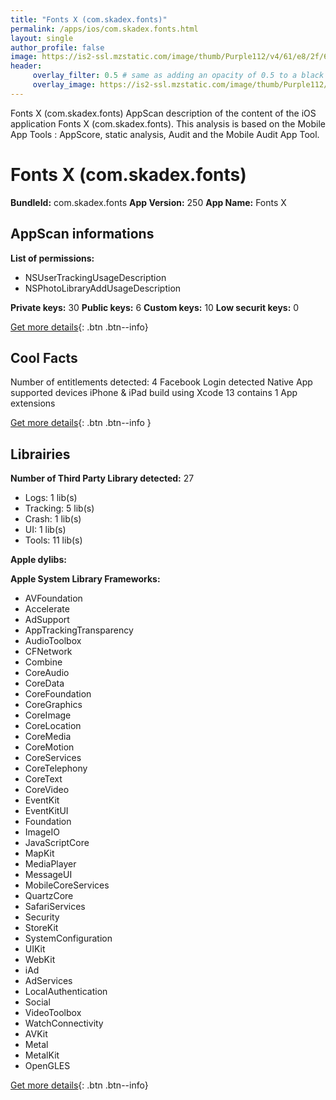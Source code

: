 ```yaml
---
title: "Fonts X (com.skadex.fonts)"
permalink: /apps/ios/com.skadex.fonts.html
layout: single
author_profile: false
image: https://is2-ssl.mzstatic.com/image/thumb/Purple112/v4/61/e8/2f/61e82fa5-50db-8270-da6e-fb5f4d4bbfa4/AppIcon-0-1x_U007emarketing-0-7-0-sRGB-85-220.png/512x512bb.jpg
header: 
     overlay_filter: 0.5 # same as adding an opacity of 0.5 to a black background
     overlay_image: https://is2-ssl.mzstatic.com/image/thumb/Purple112/v4/61/e8/2f/61e82fa5-50db-8270-da6e-fb5f4d4bbfa4/AppIcon-0-1x_U007emarketing-0-7-0-sRGB-85-220.png/512x512bb.jpg
---
```

Fonts X (com.skadex.fonts) AppScan description of the content of the iOS application Fonts X (com.skadex.fonts). This analysis is based on the Mobile App Tools : AppScore, static analysis, Audit and the Mobile Audit App Tool.

# Fonts X (com.skadex.fonts)

**BundleId:** com.skadex.fonts
**App Version:** 250
**App Name:** Fonts X


## AppScan informations 

**List of permissions:** 
- NSUserTrackingUsageDescription
- NSPhotoLibraryAddUsageDescription
  
  
**Private keys:** 30
**Public keys:** 6
**Custom keys:** 10
**Low securit keys:** 0
  
[Get more details](/pricing.html){: .btn .btn--info}

## Cool Facts

Number of entitlements detected: 4
Facebook Login detected
Native App
supported devices iPhone & iPad
build using Xcode 13
contains 1 App extensions
  
[Get more details](/pricing.html){: .btn .btn--info }

## Librairies 
**Number of Third Party Library detected:** 27
- Logs: 1 lib(s)
- Tracking: 5 lib(s)
- Crash: 1 lib(s)
- UI: 1 lib(s)
- Tools: 11 lib(s)


**Apple dylibs:**


**Apple System Library Frameworks:**
- AVFoundation
- Accelerate
- AdSupport
- AppTrackingTransparency
- AudioToolbox
- CFNetwork
- Combine
- CoreAudio
- CoreData
- CoreFoundation
- CoreGraphics
- CoreImage
- CoreLocation
- CoreMedia
- CoreMotion
- CoreServices
- CoreTelephony
- CoreText
- CoreVideo
- EventKit
- EventKitUI
- Foundation
- ImageIO
- JavaScriptCore
- MapKit
- MediaPlayer
- MessageUI
- MobileCoreServices
- QuartzCore
- SafariServices
- Security
- StoreKit
- SystemConfiguration
- UIKit
- WebKit
- iAd
- AdServices
- LocalAuthentication
- Social
- VideoToolbox
- WatchConnectivity
- AVKit
- Metal
- MetalKit
- OpenGLES


  
[Get more details](/pricing.html){: .btn .btn--info}

